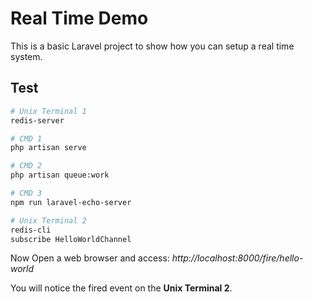 # Real Time Demo
This is a basic Laravel project to show how you can setup a real time system.

## Test
```bash
# Unix Terminal 1
redis-server

# CMD 1
php artisan serve

# CMD 2
php artisan queue:work

# CMD 3
npm run laravel-echo-server

# Unix Terminal 2
redis-cli
subscribe HelloWorldChannel
```

Now Open a web browser and access: *http://localhost:8000/fire/hello-world*

You will notice the fired event on the **Unix Terminal 2**.